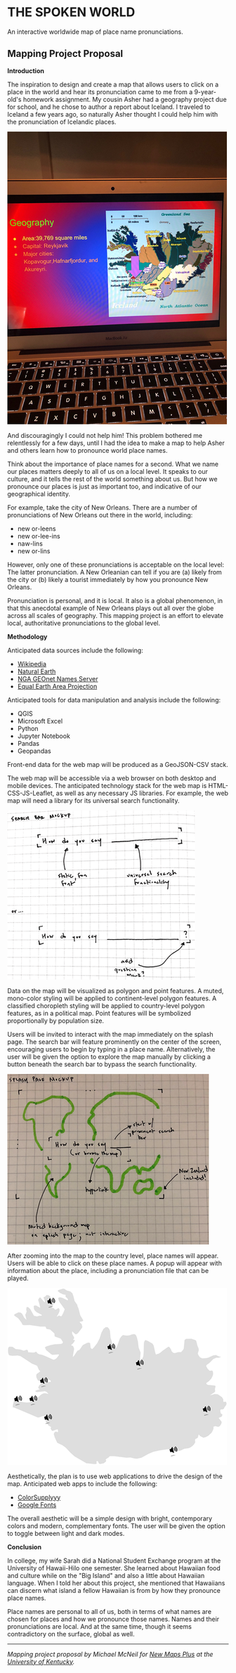 # THE SPOKEN WORLD
An interactive worldwide map of place name pronunciations.

## Mapping Project Proposal

**Introduction**

The inspiration to design and create a map that allows users to click on a place in the world and hear its pronunciation came to me from a 9-year-old's homework assignment. My cousin Asher had a geography project due for school, and he chose to author a report about Iceland. I traveled to Iceland a few years ago, so naturally Asher thought I could help him with the pronunciation of Icelandic places.

![iceland homework](/images/ashers-homework.png "Asher's Geography Homework")

And discouragingly I could not help him! This problem bothered me relentlessly for a few days, until I had the idea to make a map to help Asher and others learn how to pronounce world place names.

Think about the importance of place names for a second. What we name our places matters deeply to all of us on a local level. It speaks to our culture, and it tells the rest of the world something about us. But how we pronounce our places is just as important too, and indicative of our geographical identity.

For example, take the city of New Orleans. There are a number of pronunciations of New Orleans out there in the world, including:

* new or-leens
* new or-lee-ins 
* naw-lins
* new or-lins

However, only one of these pronunciations is acceptable on the local level: The latter pronunciation. A New Orleanian can tell if you are (a) likely from the city or (b) likely a tourist immediately by how you pronounce New Orleans.

Pronunciation is personal, and it is local. It also is a global phenomenon, in that this anecdotal example of New Orleans plays out all over the globe across all scales of geography. This mapping project is an effort to elevate local, authoritative pronunciations to the global level.

**Methodology**

Anticipated data sources include the following:

* [Wikipedia](https://commons.wikimedia.org/wiki/Category:Pronunciation_of_names_of_cities)
* [Natural Earth](http://www.naturalearthdata.com/)
* [NGA GEOnet Names Server](http://geonames.nga.mil/gns/html/index.html)
* [Equal Earth Area Projection](https://observablehq.com/@d3/equal-earth)

Anticipated tools for data manipulation and analysis include the following:

* QGIS
* Microsoft Excel
* Python
* Jupyter Notebook
* Pandas
* Geopandas

Front-end data for the web map will be produced as a GeoJSON-CSV stack.

The web map will be accessible via a web browser on both desktop and mobile devices. The anticipated technology stack for the web map is HTML-CSS-JS-Leaflet, as well as any necessary JS libraries. For example, the web map will need a library for its universal search functionality.

![uni search bar](/images/search-bar.png "Universal Search Bar Mockup")

Data on the map will be visualized as polygon and point features. A muted, mono-color styling will be applied to continent-level polygon features. A classified choropleth styling will be applied to country-level polygon features, as in a political map. Point features will be symbolized proportionally by population size.

Users will be invited to interact with the map immediately on the splash page. The search bar will feature prominently on the center of the screen, encouraging users to begin by typing in a place name. Alternatively, the user will be given the option to explore the map manually by clicking a button beneath the search bar to bypass the search functionality.

![desktop splash page](/images/splash-page-mockup.png "Splash Page on Desktop")

After zooming into the map to the country level, place names will appear. Users will be able to click on these place names. A popup will appear with information about the place, including a pronunciation file that can be played.

![iceland with sound icons](/images/ice-with-sound.png "Iceland")

Aesthetically, the plan is to use web applications to drive the design of the map. Anticipated web apps to include the following:

* [ColorSupplyyy](https://colorsupplyyy.com/app)
* [Google Fonts](https://fonts.google.com/)

The overall aesthetic will be a simple design with bright, contemporary colors and modern, complementary fonts. The user will be given the option to toggle between light and dark modes.

**Conclusion**

In college, my wife Sarah did a National Student Exchange program at the University of Hawaii-Hilo one semester. She learned about Hawaiian food and culture while on the "Big Island" and also a little about Hawaiian language. When I told her about this project, she mentioned that Hawaiians can discern what island a fellow Hawaiian is from by how they pronounce place names.

Place names are personal to all of us, both in terms of what names are chosen for places and how we pronounce those names. Names and their pronunciations are local. And at the same time, though it seems contradictory on the surface, global as well.

---
*Mapping project proposal by Michael McNeil for [New Maps Plus](https://newmapsplus.as.uky.edu/) at the [University of Kentucky](http://www.uky.edu/UKHome/).*

